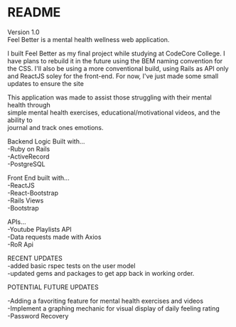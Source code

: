 # README
Version 1.0<br>
Feel Better is a mental health wellness web application.<br>

I built Feel Better as my final project while studying at CodeCore College. I have plans to rebuild it
in the future using the BEM naming convention for the CSS. I'll also be using a more conventional build,
using Rails as API only and ReactJS soley for the front-end. For now, I've just made some small updates to
ensure the site 

This application was made to assist those struggling with their mental health through<br>
simple mental health exercises, educational/motivational videos, and the ability to <br>
journal and track ones emotions. <br>

Backend Logic Built with...<br>
-Ruby on Rails <br>
-ActiveRecord <br>
-PostgreSQL <br>

Front End built with...<br>
-ReactJS <br>
-React-Bootstrap<br>
-Rails Views<br>
-Bootstrap<br>

APIs...<br>
-Youtube Playlists API<br>
-Data requests made with Axios<br>
-RoR Api<br>


RECENT UPDATES<br>
-added basic rspec tests on the user model<br>
-updated gems and packages to get app back in working order.<br>

POTENTIAL FUTURE UPDATES<br>

-Adding a favoriting feature for mental health exercises and videos<br>
-Implement a graphing mechanic for visual display of daily feeling rating<br>
-Password Recovery<br>
